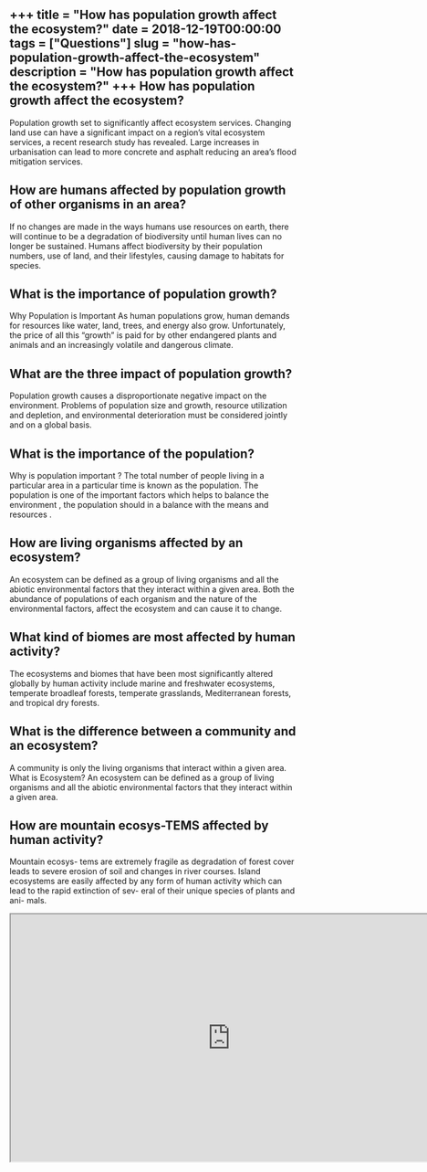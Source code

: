 +++
title = "How has population growth affect the ecosystem?"
date = 2018-12-19T00:00:00
tags = ["Questions"]
slug = "how-has-population-growth-affect-the-ecosystem"
description = "How has population growth affect the ecosystem?"
+++
How has population growth affect the ecosystem?
-----------------------------------------------

Population growth set to significantly affect ecosystem services. Changing land use can have a significant impact on a region’s vital ecosystem services, a recent research study has revealed. Large increases in urbanisation can lead to more concrete and asphalt reducing an area’s flood mitigation services.

How are humans affected by population growth of other organisms in an area?
---------------------------------------------------------------------------

If no changes are made in the ways humans use resources on earth, there will continue to be a degradation of biodiversity until human lives can no longer be sustained. Humans affect biodiversity by their population numbers, use of land, and their lifestyles, causing damage to habitats for species.

What is the importance of population growth?
--------------------------------------------

Why Population is Important As human populations grow, human demands for resources like water, land, trees, and energy also grow. Unfortunately, the price of all this “growth” is paid for by other endangered plants and animals and an increasingly volatile and dangerous climate.

What are the three impact of population growth?
-----------------------------------------------

Population growth causes a disproportionate negative impact on the environment. Problems of population size and growth, resource utilization and depletion, and environmental deterioration must be considered jointly and on a global basis.

What is the importance of the population?
-----------------------------------------

Why is population important ? The total number of people living in a particular area in a particular time is known as the population. The population is one of the important factors which helps to balance the environment , the population should in a balance with the means and resources .

How are living organisms affected by an ecosystem?
--------------------------------------------------

An ecosystem can be defined as a group of living organisms and all the abiotic environmental factors that they interact within a given area. Both the abundance of populations of each organism and the nature of the environmental factors, affect the ecosystem and can cause it to change.

What kind of biomes are most affected by human activity?
--------------------------------------------------------

The ecosystems and biomes that have been most significantly altered globally by human activity include marine and freshwater ecosystems, temperate broadleaf forests, temperate grasslands, Mediterranean forests, and tropical dry forests.

What is the difference between a community and an ecosystem?
------------------------------------------------------------

A community is only the living organisms that interact within a given area. What is Ecosystem? An ecosystem can be defined as a group of living organisms and all the abiotic environmental factors that they interact within a given area.

How are mountain ecosys-TEMS affected by human activity?
--------------------------------------------------------

Mountain ecosys- tems are extremely fragile as degradation of forest cover leads to severe erosion of soil and changes in river courses. Island ecosystems are easily affected by any form of human activity which can lead to the rapid extinction of sev- eral of their unique species of plants and ani- mals.

<iframe allow="accelerometer; autoplay; clipboard-write; encrypted-media; gyroscope; picture-in-picture" allowfullscreen="" class="__youtube_prefs__  epyt-is-override  no-lazyload" data-no-lazy="1" data-origheight="433" data-origwidth="770" data-skipgform_ajax_framebjll="" height="433" id="_ytid_38569" loading="lazy" src="https://www.youtube.com/embed/t23qsWZigLU?enablejsapi=1&autoplay=0&cc_load_policy=0&cc_lang_pref=&iv_load_policy=1&loop=0&modestbranding=0&rel=1&fs=1&playsinline=0&autohide=2&theme=dark&color=red&controls=1&" title="YouTube player" width="770"></iframe>